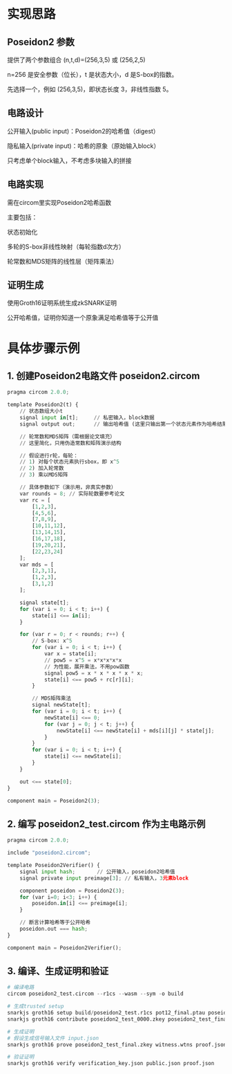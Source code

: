 # 实现思路
## Poseidon2 参数

提供了两个参数组合 (n,t,d)=(256,3,5) 或 (256,2,5)

 n=256 是安全参数（位长），t 是状态大小，d 是S-box的指数。

先选择一个，例如 (256,3,5)，即状态长度 3，非线性指数 5。

## 电路设计

公开输入(public input)：Poseidon2的哈希值（digest）

隐私输入(private input)：哈希的原象（原始输入block）

只考虑单个block输入，不考虑多块输入的拼接

## 电路实现

需在circom里实现Poseidon2哈希函数

主要包括：

状态初始化

多轮的S-box非线性映射（每轮指数d次方）

轮常数和MDS矩阵的线性层（矩阵乘法）


## 证明生成

使用Groth16证明系统生成zkSNARK证明

公开哈希值，证明你知道一个原象满足哈希值等于公开值

# 具体步骤示例
## 1. 创建Poseidon2电路文件 poseidon2.circom
```python
pragma circom 2.0.0;

template Poseidon2(t) {
    // 状态数组大小t
    signal input in[t];     // 私密输入，block数据
    signal output out;      // 输出哈希值 (这里只输出第一个状态元素作为哈希结果)

    // 轮常数和MDS矩阵（需根据论文填充）
    // 这里简化，只用伪造常数和矩阵演示结构

    // 假设进行r轮，每轮：
    // 1) 对每个状态元素执行sbox，即 x^5
    // 2) 加入轮常数
    // 3) 乘以MDS矩阵

    // 具体参数如下（演示用，非真实参数）
    var rounds = 8; // 实际轮数要参考论文
    var rc = [
        [1,2,3],
        [4,5,6],
        [7,8,9],
        [10,11,12],
        [13,14,15],
        [16,17,18],
        [19,20,21],
        [22,23,24]
    ];
    var mds = [
        [2,3,1],
        [1,2,3],
        [3,1,2]
    ];

    signal state[t];
    for (var i = 0; i < t; i++) {
        state[i] <== in[i];
    }

    for (var r = 0; r < rounds; r++) {
        // S-box: x^5
        for (var i = 0; i < t; i++) {
            var x = state[i];
            // pow5 = x^5 = x*x*x*x*x
            // 为性能，展开乘法，不用pow函数
            signal pow5 = x * x * x * x * x;
            state[i] <== pow5 + rc[r][i];
        }

        // MDS矩阵乘法
        signal newState[t];
        for (var i = 0; i < t; i++) {
            newState[i] <== 0;
            for (var j = 0; j < t; j++) {
                newState[i] <== newState[i] + mds[i][j] * state[j];
            }
        }
        for (var i = 0; i < t; i++) {
            state[i] <== newState[i];
        }
    }

    out <== state[0];
}

component main = Poseidon2(3);
```
## 2. 编写 poseidon2_test.circom 作为主电路示例
```python
pragma circom 2.0.0;

include "poseidon2.circom";

template Poseidon2Verifier() {
    signal input hash;       // 公开输入，poseidon2哈希值
    signal private input preimage[3]; // 私有输入，3元素block

    component poseidon = Poseidon2(3);
    for (var i=0; i<3; i++) {
        poseidon.in[i] <== preimage[i];
    }

    // 断言计算哈希等于公开哈希
    poseidon.out === hash;
}

component main = Poseidon2Verifier();
```
## 3. 编译、生成证明和验证
```python
# 编译电路
circom poseidon2_test.circom --r1cs --wasm --sym -o build

# 生成trusted setup
snarkjs groth16 setup build/poseidon2_test.r1cs pot12_final.ptau poseidon2_test_0000.zkey
snarkjs groth16 contribute poseidon2_test_0000.zkey poseidon2_test_final.zkey

# 生成证明
# 假设生成信号输入文件 input.json
snarkjs groth16 prove poseidon2_test_final.zkey witness.wtns proof.json public.json

# 验证证明
snarkjs groth16 verify verification_key.json public.json proof.json

```

